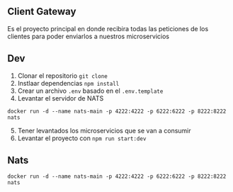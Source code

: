 ## Client Gateway
Es el proyecto principal en donde recibira todas las peticiones de los clientes para poder enviarlos a nuestros microservicios


## Dev

1. Clonar el repositorio `git clone`
2. Instlaar dependencias `npm install`
3. Crear un archivo `.env` basado en el `.env.template`
4. Levantar el servidor de NATS
```
docker run -d --name nats-main -p 4222:4222 -p 6222:6222 -p 8222:8222 nats
```
5. Tener levantados los microservicios que se van a consumir
6. Levantar el proyecto con `npm run start:dev`


## Nats

```
docker run -d --name nats-main -p 4222:4222 -p 6222:6222 -p 8222:8222 nats

```
